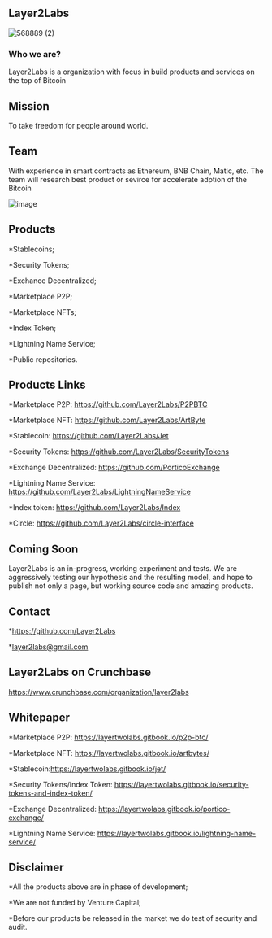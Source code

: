 ## Layer2Labs
![568889 (2)](https://user-images.githubusercontent.com/83122757/160809589-26d2f1b3-0090-4a36-a803-24e3144d44ad.png)

### Who we are? 

Layer2Labs is a organization with focus in build products and services on the top of Bitcoin

## Mission

To take freedom for people around world.

## Team 

With experience in smart contracts as Ethereum, BNB Chain, Matic, etc. The team will research best product or sevirce for accelerate adption of the Bitcoin

![image](https://user-images.githubusercontent.com/83122757/160813808-b03a78f0-6d75-4035-a484-d84cff5a0580.png)

## Products

*Stablecoins;

*Security Tokens;

*Exchance Decentralized;

*Marketplace P2P;

*Marketplace NFTs;

*Index Token;

*Lightning Name Service;

*Public repositories.

## Products Links

*Marketplace P2P: https://github.com/Layer2Labs/P2PBTC

*Marketplace NFT: https://github.com/Layer2Labs/ArtByte

*Stablecoin: https://github.com/Layer2Labs/Jet

*Security Tokens: https://github.com/Layer2Labs/SecurityTokens

*Exchange Decentralized: https://github.com/PorticoExchange

*Lightning Name Service: https://github.com/Layer2Labs/LightningNameService 

*Index token: https://github.com/Layer2Labs/Index 

*Circle: https://github.com/Layer2Labs/circle-interface

## Coming Soon 

Layer2Labs is an in-progress, working experiment and tests. We are aggressively testing our hypothesis and the resulting model, and hope to publish not only a page, but working source code and amazing products.

## Contact

*https://github.com/Layer2Labs

*layer2labs@gmail.com

## Layer2Labs on Crunchbase

https://www.crunchbase.com/organization/layer2labs

## Whitepaper

*Marketplace P2P: https://layertwolabs.gitbook.io/p2p-btc/

*Marketplace NFT: https://layertwolabs.gitbook.io/artbytes/

*Stablecoin:https://layertwolabs.gitbook.io/jet/

*Security Tokens/Index Token: https://layertwolabs.gitbook.io/security-tokens-and-index-token/

*Exchange Decentralized: https://layertwolabs.gitbook.io/portico-exchange/

*Lightning Name Service: https://layertwolabs.gitbook.io/lightning-name-service/

## Disclaimer

*All the products above are in phase of development;

*We are not funded by Venture Capital;

*Before our products be released in the market we do test of security and audit.
